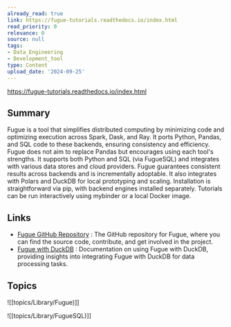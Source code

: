 ```yaml
---
already_read: true
link: https://fugue-tutorials.readthedocs.io/index.html
read_priority: 0
relevance: 0
source: null
tags:
- Data_Engineering
- Development_tool
type: Content
upload_date: '2024-09-25'
---
```


https://fugue-tutorials.readthedocs.io/index.html
## Summary

Fugue is a tool that simplifies distributed computing by minimizing code and optimizing execution across Spark, Dask, and Ray. It ports Python, Pandas, and SQL code to these backends, ensuring consistency and efficiency. Fugue does not aim to replace Pandas but encourages using each tool's strengths. It supports both Python and SQL (via FugueSQL) and integrates with various data stores and cloud providers. Fugue guarantees consistent results across backends and is incrementally adoptable. It also integrates with Polars and DuckDB for local prototyping and scaling. Installation is straightforward via pip, with backend engines installed separately. Tutorials can be run interactively using mybinder or a local Docker image.
## Links

- [Fugue GitHub Repository](https://github.com/fugue-project/fugue) : The GitHub repository for Fugue, where you can find the source code, contribute, and get involved in the project.
- [Fugue with DuckDB](https://duckdb.org/docs/guides/python/fugue) : Documentation on using Fugue with DuckDB, providing insights into integrating Fugue with DuckDB for data processing tasks.

## Topics

![[topics/Library/Fugue)]]

![[topics/Library/FugueSQL)]]